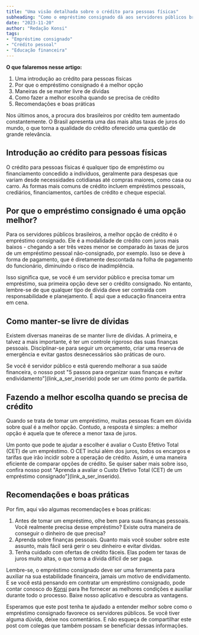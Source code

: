 ```yaml
---
title: "Uma visão detalhada sobre o crédito para pessoas físicas"
subheading: "Como o empréstimo consignado dá aos servidores públicos brasileiros a melhor opção de crédito e dicas para se manter livre de dívidas"
date: "2023-11-20"
author: "Redação Konsi"
tags:
- "Empréstimo consignado"
- "Crédito pessoal"
- "Educação financeira"
---
```

 
**O que falaremos nesse artigo:**
 1. Uma introdução ao crédito para pessoas físicas
 2. Por que o empréstimo consignado é a melhor opção
 3. Maneiras de se manter livre de dívidas
 4. Como fazer a melhor escolha quando se precisa de crédito
 5. Recomendações e boas práticas
 
Nos últimos anos, a procura dos brasileiros por crédito tem aumentado constantemente. O Brasil apresenta uma das mais altas taxas de juros do mundo, o que torna a qualidade do crédito oferecido uma questão de grande relevância. 

## Introdução ao crédito para pessoas físicas

O crédito para pessoas físicas é qualquer tipo de empréstimo ou financiamento concedido a indivíduos, geralmente para despesas que variam desde necessidades cotidianas até compras maiores, como casa ou carro. As formas mais comuns de crédito incluem empréstimos pessoais, crediários, financiamentos, cartões de crédito e cheque especial.

 
## Por que o empréstimo consignado é uma opção melhor?

Para os servidores públicos brasileiros, a melhor opção de crédito é o empréstimo consignado. Ele é a modalidade de crédito com juros mais baixos - chegando a ser três vezes menor se comparado às taxas de juros de um empréstimo pessoal não-consignado, por exemplo. Isso se deve à forma de pagamento, que é diretamente descontada na folha de pagamento do funcionário, diminuindo o risco de inadimplência.

Isso significa que, se você é um servidor público e precisa tomar um empréstimo, sua primeira opção deve ser o crédito consignado. No entanto, lembre-se de que qualquer tipo de dívida deve ser contraída com responsabilidade e planejamento. É aqui que a educação financeira entra em cena.

 
## Como manter-se livre de dívidas

Existem diversas maneiras de se manter livre de dívidas. A primeira, e talvez a mais importante, é ter um controle rigoroso das suas finanças pessoais. Disciplinar-se para seguir um orçamento, criar uma reserva de emergência e evitar gastos desnecessários são práticas de ouro.

Se você é servidor público e está querendo melhorar a sua saúde financeira, o nosso post "5 passos para organizar suas finanças e evitar endividamento"](link_a_ser_inserido) pode ser um ótimo ponto de partida.

 
## Fazendo a melhor escolha quando se precisa de crédito

Quando se trata de tomar um empréstimo, muitas pessoas ficam em dúvida sobre qual é a melhor opção. Contudo, a resposta é simples: a melhor opção é aquela que te oferece a menor taxa de juros.

Um ponto que pode te ajudar a escolher é avaliar o Custo Efetivo Total (CET) de um empréstimo. O CET inclui além dos juros, todos os encargos e tarifas que irão incidir sobre a operação de crédito. Assim, é uma maneira eficiente de comparar opções de crédito. Se quiser saber mais sobre isso, confira nosso post "Aprenda a avaliar o Custo Efetivo Total (CET) de um empréstimo consignado"](link_a_ser_inserido).

 
## Recomendações e boas práticas

Por fim, aqui vão algumas recomendações e boas práticas:
1. Antes de tomar um empréstimo, olhe bem para suas finanças pessoais. Você realmente precisa desse empréstimo? Existe outra maneira de conseguir o dinheiro de que precisa?
2. Aprenda sobre finanças pessoais. Quanto mais você souber sobre este assunto, mais fácil será gerir o seu dinheiro e evitar dívidas.
3. Tenha cuidado com ofertas de crédito fáceis. Elas podem ter taxas de juros muito altas, o que torna a dívida difícil de ser paga.

Lembre-se, o empréstimo consignado deve ser uma ferramenta para auxiliar na sua estabilidade financeira, jamais um motivo de endividamento. E se você está pensando em contratar um empréstimo consignado, pode contar conosco do [Konsi](https://konsi.com.br/) para lhe fornecer as melhores condições e auxiliar durante todo o processo. Baixe nosso aplicativo e descubra as vantagens. 

Esperamos que este post tenha te ajudado a entender melhor sobre como o empréstimo consignado favorece os servidores públicos. Se você tiver alguma dúvida, deixe nos comentários. E não esqueça de compartilhar este post com colegas que também possam se beneficiar dessas informações.